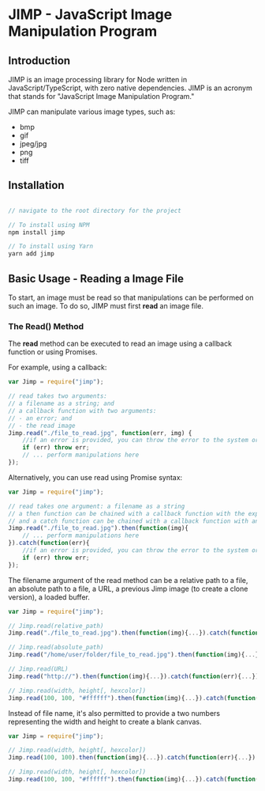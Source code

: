 # JIMP - JavaScript Image Manipulation Program

## Introduction
JIMP is an image processing library for Node written in JavaScript/TypeScript, with zero native dependencies.  JIMP is an acronym that stands for "JavaScript Image Manipulation Program." 

JIMP can manipulate various image types, such as:
- bmp
- gif
- jpeg/jpg
- png
- tiff

## Installation

```js

// navigate to the root directory for the project

// To install using NPM
npm install jimp 

// To install using Yarn
yarn add jimp

```

## Basic Usage - Reading a Image File

To start, an image must be read so that manipulations can be performed on such an image.  To do so, JIMP must first **read** an image file.

### The Read() Method

The **read** method can be executed to read an image using a callback function or using Promises.

For example, using a callback:

```js
var Jimp = require("jimp");

// read takes two arguments:
// a filename as a string; and
// a callback function with two arguments:
// - an error; and
// - the read image
Jimp.read("./file_to_read.jpg", function(err, img) {
	//if an error is provided, you can throw the error to the system or handle as necessary
	if (err) throw err;
	// ... perform manipulations here
});
``` 

Alternatively, you can use read using Promise syntax:

```js
var Jimp = require("jimp");

// read takes one argument: a filename as a string
// a then function can be chained with a callback function with the expected image as an argument
// and a catch function can be chained with a callback function with an error as an argument
Jimp.read("./file_to_read.jpg").then(function(img){
	// ... perform manipulations here
}).catch(function(err){
	//if an error is provided, you can throw the error to the system or handle as necessary
	if (err) throw err;
});
``` 

The filename argument of the read method can be a relative path to a file, an absolute path to a file, a URL, a previous Jimp image (to create a clone version), a loaded buffer.
```js
var Jimp = require("jimp");

// Jimp.read(relative_path)
Jimp.read("./file_to_read.jpg").then(function(img){...}).catch(function(err){...})

// Jimp.read(absolute_path)
Jimp.read("/home/user/folder/file_to_read.jpg").then(function(img){...}).catch(function(err){...})

// Jimp.read(URL)
Jimp.read("http://").then(function(img){...}).catch(function(err){...})

// Jimp.read(width, height[, hexcolor])
Jimp.read(100, 100, "#ffffff").then(function(img){...}).catch(function(err){...})
```

Instead of file name, it's also permitted to provide a two numbers representing the width and height to create a blank canvas.
```js
var Jimp = require("jimp");

// Jimp.read(width, height[, hexcolor])
Jimp.read(100, 100).then(function(img){...}).catch(function(err){...})

// Jimp.read(width, height[, hexcolor])
Jimp.read(100, 100, "#ffffff").then(function(img){...}).catch(function(err){...})
```

